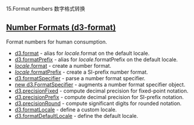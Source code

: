 15.Format numbers 数字格式转换
## [](https://github.com/d3/d3/blob/main/API.md#number-formats-d3-format)[Number Formats (d3-format)](https://github.com/d3/d3-format/tree/v3.0.1)

Format numbers for human consumption.

-   [d3.format](https://github.com/d3/d3-format/blob/v3.0.1/README.md#format) - alias for *locale*.format on the default locale.
-   [d3.formatPrefix](https://github.com/d3/d3-format/blob/v3.0.1/README.md#formatPrefix) - alias for *locale*.formatPrefix on the default locale.
-   [*locale*.format](https://github.com/d3/d3-format/blob/v3.0.1/README.md#locale_format) - create a number format.
-   [*locale*.formatPrefix](https://github.com/d3/d3-format/blob/v3.0.1/README.md#locale_formatPrefix) - create a SI-prefix number format.
-   [d3.formatSpecifier](https://github.com/d3/d3-format/blob/v3.0.1/README.md#formatSpecifier) - parse a number format specifier.
-   [new d3.FormatSpecifier](https://github.com/d3/d3-format/blob/v3.0.1/README.md#FormatSpecifier) - augments a number format specifier object.
-   [d3.precisionFixed](https://github.com/d3/d3-format/blob/v3.0.1/README.md#precisionFixed) - compute decimal precision for fixed-point notation.
-   [d3.precisionPrefix](https://github.com/d3/d3-format/blob/v3.0.1/README.md#precisionPrefix) - compute decimal precision for SI-prefix notation.
-   [d3.precisionRound](https://github.com/d3/d3-format/blob/v3.0.1/README.md#precisionRound) - compute significant digits for rounded notation.
-   [d3.formatLocale](https://github.com/d3/d3-format/blob/v3.0.1/README.md#formatLocale) - define a custom locale.
-   [d3.formatDefaultLocale](https://github.com/d3/d3-format/blob/v3.0.1/README.md#formatDefaultLocale) - define the default locale.